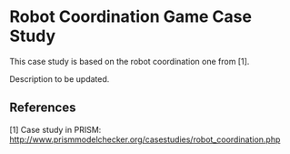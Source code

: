 # Robot Coordination Game Case Study

This case study is based on the robot coordination one from [1].

Description to be updated.

## References

[1] Case study in PRISM: http://www.prismmodelchecker.org/casestudies/robot_coordination.php
